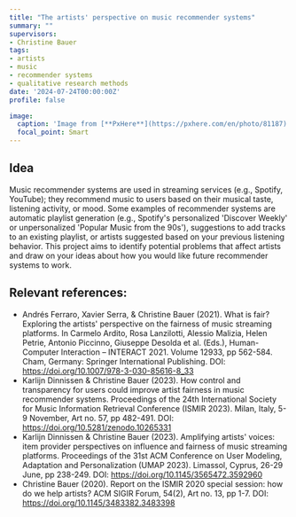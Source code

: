 ```yaml
---
title: "The artists' perspective on music recommender systems"
summary: ""
supervisors:
- Christine Bauer
tags:
- artists
- music
- recommender systems
- qualitative research methods
date: '2024-07-24T00:00:00Z'
profile: false

image:
  caption: 'Image from [**PxHere**](https://pxhere.com/en/photo/81187).<br><i class="fa-brands fa-creative-commons"></i><i class="fa-brands fa-creative-commons-zero"></i> [CC0 Public Domain](https://creativecommons.org/publicdomain/zero/1.0/)'
  focal_point: Smart
---
```


## Idea
Music recommender systems are used in streaming services (e.g., Spotify, YouTube); they recommend music to users based on their musical taste, listening activity, or mood. Some examples of recommender systems are automatic playlist generation (e.g., Spotify's personalized 'Discover Weekly' or unpersonalized 'Popular Music from the 90s'), suggestions to add tracks to an existing playlist, or artists suggested based on your previous listening behavior.
This project aims to identify potential problems that affect artists and draw on your ideas about how you would like future recommender systems to work. 


## Relevant references:
- Andrés Ferraro, Xavier Serra, & Christine Bauer (2021). What is fair? Exploring the artists' perspective on the fairness of music streaming platforms. In Carmelo Ardito, Rosa Lanzilotti, Alessio Malizia, Helen Petrie, Antonio Piccinno, Giuseppe Desolda et al. (Eds.), Human-Computer Interaction – INTERACT 2021. Volume 12933, pp 562-584. Cham, Germany: Springer International Publishing. DOI: https://doi.org/10.1007/978-3-030-85616-8_33
- Karlijn Dinnissen & Christine Bauer (2023). How control and transparency for users could improve artist fairness in music recommender systems. Proceedings of the 24th International Society for Music Information Retrieval Conference (ISMIR 2023). Milan, Italy, 5-9 November, Art no. 57, pp 482-491. DOI: https://doi.org/10.5281/zenodo.10265331
- Karlijn Dinnissen & Christine Bauer (2023). Amplifying artists' voices: item provider perspectives on influence and fairness of music streaming platforms. Proceedings of the 31st ACM Conference on User Modeling, Adaptation and Personalization (UMAP 2023). Limassol, Cyprus, 26-29 June, pp 238-249. DOI: https://doi.org/10.1145/3565472.3592960
- Christine Bauer (2020). Report on the ISMIR 2020 special session: how do we help artists? ACM SIGIR Forum, 54(2), Art no. 13, pp 1-7. DOI: https://doi.org/10.1145/3483382.3483398